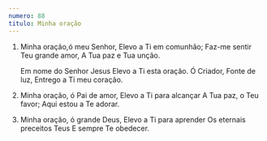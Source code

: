 ```yaml
---
numero: 88
titulo: Minha oração
---
```

1. Minha oração,ó meu Senhor,
   Elevo a Ti em comunhão;
   Faz-me sentir Teu grande amor,
   A Tua paz e Tua unção.

   Em nome do Senhor Jesus
   Elevo a Ti esta oração.
   Ó Criador, Fonte de luz,
   Entrego a Ti meu coração.

2. Minha oração, ó Pai de amor,
   Elevo a Ti para alcançar
   A Tua paz, o Teu favor;
   Aqui estou a Te adorar.

3. Minha oração, ó grande Deus,
   Elevo a Ti para aprender
   Os eternais preceitos Teus
   E sempre Te obedecer.
